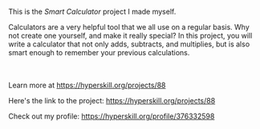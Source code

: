 This is the *Smart Calculator* project I made myself.


<p>Calculators are a very helpful tool that we all use on a regular basis. Why not create one yourself, and make it really special? In this project, you will write a calculator that not only adds, subtracts, and multiplies, but is also smart enough to remember your previous calculations.</p><br/><br/>Learn more at <a href="https://hyperskill.org/projects/88?utm_source=ide&utm_medium=ide&utm_campaign=ide&utm_content=project-card">https://hyperskill.org/projects/88</a>

Here's the link to the project: https://hyperskill.org/projects/88

Check out my profile: https://hyperskill.org/profile/376332598